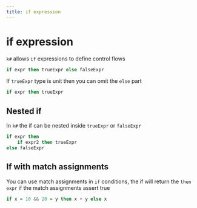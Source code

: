 ```yaml
---
title: if expression
---
```


# if expression

`k#` allows `if` expressions to define control flows

```haskell
if expr then trueExpr else falseExpr
```

If `trueExpr` type is unit then you can omit the `else` part

```haskell
if expr then trueExpr
```


## Nested if

In `k#` the if can be nested inside `trueExpr` or `falseExpr` 

```haskell
if expr then
    if expr2 then trueExpr
else falseExpr
```

## If with match assignments

You can use match assignments in `if` conditions, the if will return the `then expr` if the match assignments assert true

```haskell
if x = 10 && 20 = y then x + y else x 
```
